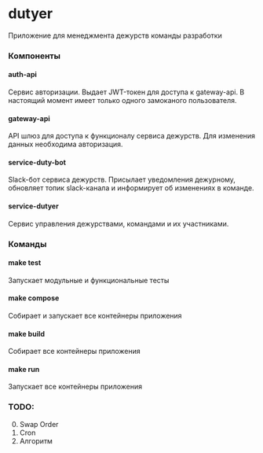 # dutyer

Приложение для менеджмента дежурств команды разработки

### Компоненты

#### auth-api 
Сервис авторизации. Выдает JWT-токен для доступа к gateway-api. В настоящий момент имеет только одного замоканого
пользователя.

#### gateway-api 
API шлюз для доступа к функционалу сервиса дежурств. Для изменения данных необходима авторизация.

#### service-duty-bot
Slack-бот сервиса дежурств. Присылает уведомления дежурному, обновляет топик slack-канала и информирует об изменениях 
в команде.

#### service-dutyer
Сервис управления дежурствами, командами и их участниками.

### Команды

#### make test
Запускает модульные и функциональные тесты

#### make compose
Собирает и запускает все контейнеры приложения

#### make build
Собирает все контейнеры приложения

#### make run
Запускает все контейнеры приложения 

### TODO:

0. Swap Order
0. Cron
0. Алгоритм